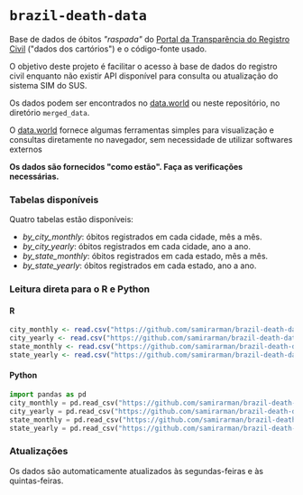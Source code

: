 # `brazil-death-data`

Base de dados de óbitos *"raspada"* do [Portal da Transparência do Registro Civil](https://transparencia.registrocivil.org.br/registros) ("dados dos cartórios") e o código-fonte usado.

O objetivo deste projeto é facilitar o acesso à base de dados do registro civil enquanto não existir API disponível para consulta ou atualização do sistema SIM do SUS.

Os dados podem ser encontrados no [data.world](https://data.world/samirarman/brazil-death-data) ou neste repositório, no diretório `merged_data`.

O [data.world](https://data.world/samirarman/brazil-death-data) fornece algumas ferramentas simples para visualização e consultas diretamente no navegador, sem necessidade de utilizar softwares externos

**Os dados são fornecidos "como estão". Faça as verificações necessárias.**

### Tabelas disponíveis

Quatro tabelas estão disponíveis:

* *by_city_monthly*: óbitos registrados em cada cidade, mês a mês.
* *by_city_yearly*: óbitos registrados em cada cidade, ano a ano.
* *by_state_monthly*: óbitos registrados em cada estado, mês a mês.
* *by_state_yearly*: óbitos registrados em cada estado, ano a ano.

### Leitura direta para o R e Python

#### R
```r
city_monthly <- read.csv("https://github.com/samirarman/brazil-death-data/raw/master/merged_data/by_city_monthly.csv")
city_yearly <- read.csv("https://github.com/samirarman/brazil-death-data/raw/master/merged_data/by_city_yearly.csv")
state_monthly <- read.csv("https://github.com/samirarman/brazil-death-data/raw/master/merged_data/by_state_monthly.csv")
state_yearly <- read.csv("https://github.com/samirarman/brazil-death-data/raw/master/merged_data/by_state_yearly.csv")
```
#### Python
```python
import pandas as pd
city_monthly = pd.read_csv("https://github.com/samirarman/brazil-death-data/raw/master/merged_data/by_city_monthly.csv")
city_yearly = pd.read_csv("https://github.com/samirarman/brazil-death-data/raw/master/merged_data/by_city_yearly.csv")
state_monthly = pd.read_csv("https://github.com/samirarman/brazil-death-data/raw/master/merged_data/by_state_monthly.csv")
state_yearly = pd.read_csv("https://github.com/samirarman/brazil-death-data/raw/master/merged_data/by_state_yearly.csv")
```

### Atualizações

Os dados são automaticamente atualizados às segundas-feiras e às quintas-feiras. 
